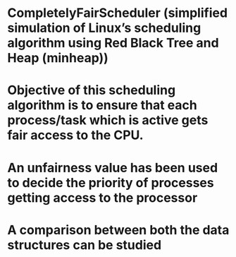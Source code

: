 # CompletelyFairScheduler (simplified simulation of Linux’s scheduling algorithm using Red  Black Tree  and  Heap  (minheap))

# Objective of this scheduling algorithm is to ensure that each process/task which is active gets  fair access  to  the  CPU.

# An unfairness value has been used to decide the priority of processes getting access to the processor

# A comparison between both the data structures can be studied
